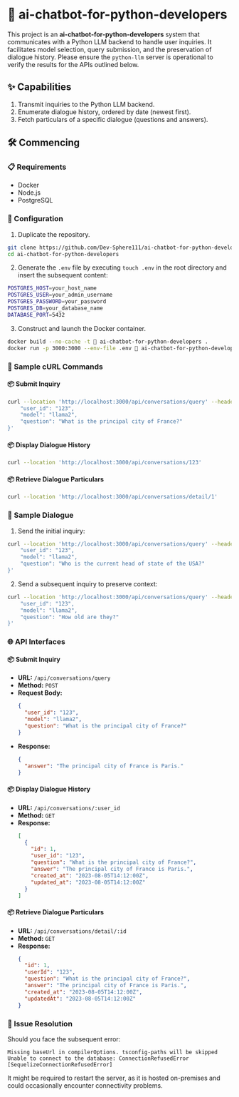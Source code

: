 # 🚀 ai-chatbot-for-python-developers

This project is an **ai-chatbot-for-python-developers** system that communicates with a Python LLM backend to handle user inquiries. It facilitates model selection, query submission, and the preservation of dialogue history. Please ensure the `python-llm` server is operational to verify the results for the APIs outlined below.

## ✨ Capabilities

1. Transmit inquiries to the Python LLM backend.
2. Enumerate dialogue history, ordered by date (newest first).
3. Fetch particulars of a specific dialogue (questions and answers).

## 🛠 Commencing

### 📋 Requirements

- Docker
- Node.js
- PostgreSQL

### 🔧 Configuration

1. Duplicate the repository.

```sh
git clone https://github.com/Dev-Sphere111/ai-chatbot-for-python-developers
cd ai-chatbot-for-python-developers
```

2. Generate the `.env` file by executing `touch .env` in the root directory and insert the subsequent content:

```sh
POSTGRES_HOST=your_host_name
POSTGRES_USER=your_admin_username
POSTGRES_PASSWORD=your_password
POSTGRES_DB=your_database_name
DATABASE_PORT=5432
```

3. Construct and launch the Docker container.

```sh
docker build --no-cache -t 🚀 ai-chatbot-for-python-developers .
docker run -p 3000:3000 --env-file .env 🚀 ai-chatbot-for-python-developers
```

### 📝 Sample cURL Commands

#### 📦 Submit Inquiry

```sh
curl --location 'http://localhost:3000/api/conversations/query' --header 'Content-Type: application/json' --data '{
    "user_id": "123",
    "model": "llama2",
    "question": "What is the principal city of France?"
}'
```

#### 📦 Display Dialogue History

```sh
curl --location 'http://localhost:3000/api/conversations/123'
```

#### 📦 Retrieve Dialogue Particulars

```sh
curl --location 'http://localhost:3000/api/conversations/detail/1'
```

### 📝 Sample Dialogue

1. Send the initial inquiry:

```sh
curl --location 'http://localhost:3000/api/conversations/query' --header 'Content-Type: application/json' --data '{
    "user_id": "123",
    "model": "llama2",
    "question": "Who is the current head of state of the USA?"
}'
```

2. Send a subsequent inquiry to preserve context:

```sh
curl --location 'http://localhost:3000/api/conversations/query' --header 'Content-Type: application/json' --data '{
    "user_id": "123",
    "model": "llama2",
    "question": "How old are they?"
}'
```

### 🌐 API Interfaces

#### 📦 Submit Inquiry

- **URL:** `/api/conversations/query`
- **Method:** `POST`
- **Request Body:**
  ```json
  {
    "user_id": "123",
    "model": "llama2",
    "question": "What is the principal city of France?"
  }
  ```
- **Response:**
  ```json
  {
    "answer": "The principal city of France is Paris."
  }
  ```

#### 📦 Display Dialogue History

- **URL:** `/api/conversations/:user_id`
- **Method:** `GET`
- **Response:**
  ```json
  [
    {
      "id": 1,
      "user_id": "123",
      "question": "What is the principal city of France?",
      "answer": "The principal city of France is Paris.",
      "created_at": "2023-08-05T14:12:00Z",
      "updated_at": "2023-08-05T14:12:00Z"
    }
  ]
  ```

#### 📦 Retrieve Dialogue Particulars

- **URL:** `/api/conversations/detail/:id`
- **Method:** `GET`
- **Response:**
  ```json
  {
    "id": 1,
    "userId": "123",
    "question": "What is the principal city of France?",
    "answer": "The principal city of France is Paris.",
    "created_at": "2023-08-05T14:12:00Z",
    "updatedAt": "2023-08-05T14:12:00Z"
  }
  ```

### 🔧 Issue Resolution

Should you face the subsequent error:

```
Missing baseUrl in compilerOptions. tsconfig-paths will be skipped
Unable to connect to the database: ConnectionRefusedError [SequelizeConnectionRefusedError]
```

It might be required to restart the server, as it is hosted on-premises and could occasionally encounter connectivity problems.
